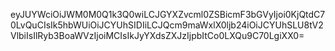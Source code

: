 eyJUYWciOiJWM0M0Q1k3Q0wiLCJGYXZvcml0ZSBicmF3bGVyIjoi0KjQtdC70LvQuCIsIk5hbWUiOiJCYUhSIDIiLCJQcm9maWxlX0ljb24iOiJCYUhSLU8tV2VlbiIsIlRyb3BoaWVzIjoiMCIsIkJyYXdsZXJzIjpbItCo0LXQu9C70LgiXX0=
